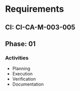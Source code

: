 # Requirements

## CI: CI-CA-M-003-005
## Phase: 01

### Activities
- Planning
- Execution
- Verification
- Documentation
